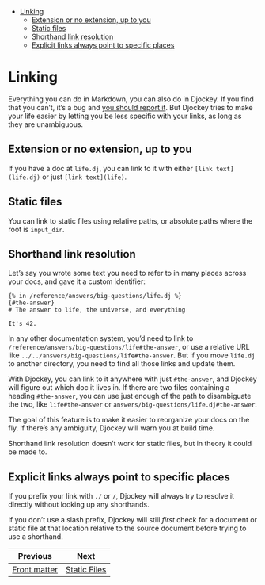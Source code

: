<!--
  DO NOT EDIT THIS FILE DIRECTLY!
  It is generated by djockey.
-->
- [Linking](../foundations/linking.md#Linking)
  - [Extension or no extension, up to
    you](../foundations/linking.md#Extension-or-no-extension-up-to-you)
  - [Static files](../foundations/linking.md#Static-files)
  - [Shorthand link
    resolution](../foundations/linking.md#Shorthand-link-resolution)
  - [Explicit links always point to specific
    places](../foundations/linking.md#Explicit-links-always-point-to-specific-places)

<div id="Linking" class="section" id="Linking">

# Linking

Everything you can do in Markdown, you can also do in Djockey. If you
find that you can’t, it’s a bug and [you should report
it](https://github.com/irskep/djockey/issues/new). But Djockey tries to
make your life easier by letting you be less specific with your links,
as long as they are unambiguous.

<div id="Extension-or-no-extension-up-to-you" class="section"
id="Extension-or-no-extension-up-to-you">

## Extension or no extension, up to you

If you have a doc at `life.dj`, you can link to it with either
`[link text](life.dj)` or just `[link text](life)`.

</div>

<div id="Static-files" class="section" id="Static-files">

## Static files

You can link to static files using relative paths, or absolute paths
where the root is `input_dir`.

</div>

<div id="Shorthand-link-resolution" class="section"
id="Shorthand-link-resolution">

## Shorthand link resolution

Let’s say you wrote some text you need to refer to in many places across
your docs, and gave it a custom identifier:

``` djot
{% in /reference/answers/big-questions/life.dj %}
{#the-answer}
# The answer to life, the universe, and everything

It's 42.
```

In any other documentation system, you’d need to link to
`/reference/answers/big-questions/life#the-answer`, or use a relative
URL like `../../answers/big-questions/life#the-answer`. But if you move
`life.dj` to another directory, you need to find all those links and
update them.

With Djockey, you can link to it anywhere with just `#the-answer`, and
Djockey will figure out which doc it lives in. If there are two files
containing a heading `#the-answer`, you can use just enough of the path
to disambiguate the two, like `life#the-answer` or
`answers/big-questions/life.dj#the-answer`.

The goal of this feature is to make it easier to reorganize your docs on
the fly. If there’s any ambiguity, Djockey will warn you at build time.

Shorthand link resolution doesn’t work for static files, but in theory
it could be made to.

</div>

<div id="Explicit-links-always-point-to-specific-places" class="section"
id="Explicit-links-always-point-to-specific-places">

## Explicit links always point to specific places

If you prefix your link with `./` or `/`, Djockey will always try to
resolve it directly without looking up any shorthands.

If you don’t use a slash prefix, Djockey will still *first* check for a
document or static file at that location relative to the source document
before trying to use a shorthand.

</div>

</div>


| Previous | Next |
| - | - |
| [Front matter](../foundations/frontmatter.md) | [Static Files](../foundations/static_files.md) |
